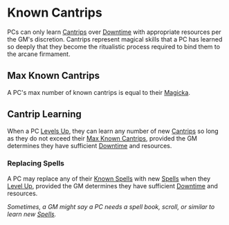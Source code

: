 # Known Cantrips

PCs can only learn [Cantrips](../../Spells/Spells%20by%20Level/Cantrips/{Cantrips}.md) over [Downtime](../../../Game%20Procedures/Exploration/Downtime.md) with appropriate resources per the GM's discretion. Cantrips represent magical skills that a PC has learned so deeply that they become the ritualistic process required to bind them to the arcane firmament.

## Max Known Cantrips

A PC's max number of known cantrips is equal to their [Magicka](../../../Player%20Characters/Attributes/Magicka.md).

## Cantrip Learning

When a PC [Levels Up](../../../Player%20Characters/Progression/Level.md#Level%20Up), they can learn any number of new [Cantrips](../../Spells/Spells%20by%20Level/Cantrips/{Cantrips}.md) so long as they do not exceed their [Max Known Cantrips](Known%20Cantrips.md#Max%20Known%20Cantrips), provided the GM determines they have sufficient [Downtime](../../../Game%20Procedures/Exploration/Downtime.md) and resources.

### Replacing Spells

A PC may replace any of their [Known Spells](Known%20Spells.md) with new [Spells](../../Spells.md) when they [Level Up](../../../Player%20Characters/Progression/Level.md#Level%20Up), provided the GM determines they have sufficient [Downtime](../../../Game%20Procedures/Exploration/Downtime.md) and resources.

*Sometimes, a GM might say a PC needs a spell book, scroll, or similar to learn new [Spells](../../Spells.md).*
